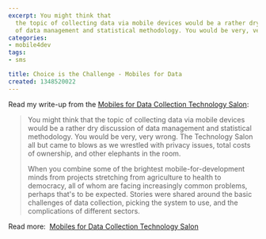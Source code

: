 ```yaml
---
excerpt: You might think that
  the topic of collecting data via mobile devices would be a rather dry discussion
  of data management and statistical methodology. You would be very, very wrong."
categories:
- mobile4dev
tags:
- sms

title: Choice is the Challenge - Mobiles for Data
created: 1348520022
---
```

<p>Read my write-up from the <a href="https://technologysalon.org/2012/09/best-mobile-data-collection.html">Mobiles for Data Collection Technology Salon</a>:</p><blockquote><p>You might think that the topic of collecting data via mobile devices would be a rather dry discussion of data management and statistical methodology. You would be very, very wrong. The Technology Salon all but came to blows as we wrestled with privacy issues, total costs of ownership, and other elephants in the room.</p><p>When you combine some of the brightest mobile-for-development minds from projects stretching from agriculture to health to democracy, all of whom are facing increasingly common problems, perhaps that&#39;s to be expected. Stories were shared around the basic challenges of data collection, picking the system to use, and the complications of different sectors.</p></blockquote><p>Read more:&nbsp;&nbsp;<a href="https://technologysalon.org/2012/09/best-mobile-data-collection.html">Mobiles for Data Collection Technology Salon</a></p>
